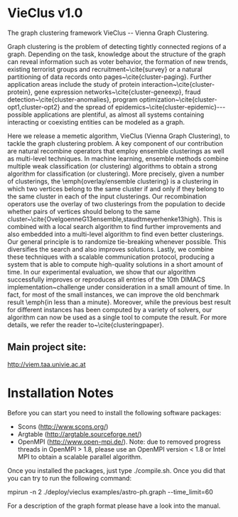 VieClus v1.0 
=====

The graph clustering framework VieClus -- Vienna Graph Clustering.

Graph clustering is the problem of detecting tightly connected regions of a
graph. Depending on the task, knowledge about the structure of the graph can
reveal information such as voter behavior, the formation of new trends, existing
terrorist groups and recruitment~\cite{survey} or a natural partitioning of
data records onto pages~\cite{cluster-paging}. Further application areas
include the study of protein interaction~\cite{cluster-protein}, gene
expression networks~\cite{cluster-geneexp}, fraud
detection~\cite{cluster-anomalies}, program optimization~\cite{cluster-opt1,cluster-opt2} and the spread of
epidemics~\cite{cluster-epidemic}---possible applications are plentiful, as
almost all systems containing interacting or coexisting entities can be modeled
as a graph. 


Here we release a memetic algorithm, VieClus (Vienna Graph Clustering), to tackle the graph clustering problem. 
A key component of our contribution are natural recombine operators that employ ensemble clusterings as well as multi-level techniques. 
In machine learning, ensemble methods combine multiple weak classification (or clustering) algorithms to obtain a strong algorithm for classification (or clustering).
More precisely, given a number of clusterings, the \emph{overlay/ensemble clustering} is a clustering in which two vertices belong to the same cluster if and only if they belong to the same cluster in each of the input clusterings. 
Our recombination operators use the overlay of two clusterings from the population to decide whether pairs of vertices should belong to the same cluster~\cite{OvelgoenneG13ensemble,staudtmeyerhenke13high}.
This is combined with a local search algorithm to find further improvements and also embedded into a multi-level algorithm to find even better clusterings.
Our general principle is to randomize tie-breaking whenever possible. This diversifies the search and also improves solutions.
Lastly, we combine these techniques with a scalable communication protocol, producing a system that is able to compute high-quality solutions in a short amount of time.
In our experimental evaluation, we show that our algorithm successfully improves or reproduces all entries of the 10th DIMACS implementation~challenge under consideration in a small amount of time. In fact, for most of the small instances, we can improve the old benchmark result \emph{in less than a minute}.
Moreover, while the previous best result for different instances has been computed by a variety of solvers, our algorithm can now be used as a single tool to compute the result.
For more details, we refer the reader to~\cite{clusteringpaper}.

## Main project site:
http://viem.taa.univie.ac.at

Installation Notes
=====

Before you can start you need to install the following software packages:

- Scons (http://www.scons.org/)
- Argtable (http://argtable.sourceforge.net/)
- OpenMPI (http://www.open-mpi.de/). Note: due to removed progress threads in OpenMPI > 1.8, please use an OpenMPI version < 1.8 or Intel MPI to obtain a scalable parallel algorithm.

Once you installed the packages, just type ./compile.sh. Once you did that you can try to run the following command:

mpirun -n 2 ./deploy/vieclus examples/astro-ph.graph --time_limit=60

For a description of the graph format please have a look into the manual.


